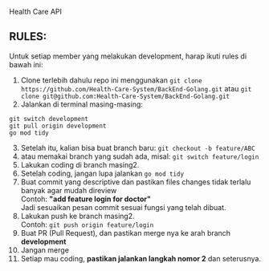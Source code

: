 Health Care API

## RULES:
Untuk setiap member yang melakukan development, harap ikuti rules di bawah ini:
1. Clone terlebih dahulu repo ini menggunakan `git clone https://github.com/Health-Care-System/BackEnd-Golang.git` atau `git clone git@github.com:Health-Care-System/BackEnd-Golang.git`
2. Jalankan di terminal masing-masing:
```
git switch development
git pull origin development
go mod tidy
```
3. Setelah itu, kalian bisa buat branch baru: `git checkout -b feature/ABC`
4. atau memakai branch yang sudah ada, misal: `git switch feature/login`
5. Lakukan coding di branch masing2.
6. Setelah coding, jangan lupa jalankan `go mod tidy`
7. Buat commit yang descriptive dan pastikan files changes tidak terlalu banyak agar mudah direview<br>
    Contoh: **"add feature login for doctor"**<br>
    Jadi sesuaikan pesan commit sesuai fungsi yang telah dibuat.
8. Lakukan push ke branch masing2. <br>
    Contoh: `git push origin feature/login`
9. Buat PR (Pull Request), dan pastikan merge nya ke arah branch **development**
10. Jangan merge
11. Setiap mau coding, **pastikan jalankan langkah nomor 2** dan seterusnya.

